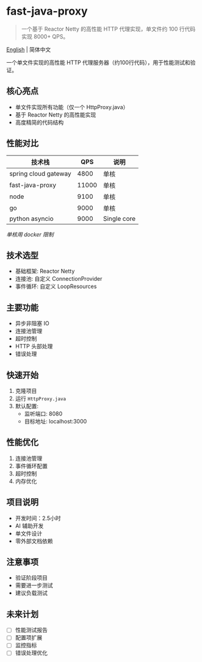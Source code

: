 # fast-java-proxy

> 一个基于 Reactor Netty 的高性能 HTTP 代理实现，单文件约 100 行代码实现 8000+ QPS。

[English](README_EN.md) | 简体中文

一个单文件实现的高性能 HTTP 代理服务器（约100行代码），用于性能测试和验证。

## 核心亮点

- 单文件实现所有功能（仅一个 HttpProxy.java）
- 基于 Reactor Netty 的高性能实现
- 高度精简的代码结构

## 性能对比

| 技术栈 | QPS   | 说明          |
|--------|-------|-------------|
| spring cloud gateway | 4800  | 单核          |
| fast-java-proxy     | 11000 | 单核 |
| node                | 9100  | 单核 |
| go                  | 9000  | 单核 |
| python asyncio       | 9000  | Single core |

*单核用 docker 限制*

## 技术选型

- 基础框架: Reactor Netty
- 连接池: 自定义 ConnectionProvider
- 事件循环: 自定义 LoopResources

## 主要功能

- 异步非阻塞 IO
- 连接池管理
- 超时控制
- HTTP 头部处理
- 错误处理

## 快速开始

1. 克隆项目
2. 运行 `HttpProxy.java`
3. 默认配置:
   - 监听端口: 8080
   - 目标地址: localhost:3000

## 性能优化

1. 连接池管理
2. 事件循环配置
3. 超时控制
4. 内存优化

## 项目说明

- 开发时间：2.5小时
- AI 辅助开发
- 单文件设计
- 零外部文档依赖

## 注意事项

- 验证阶段项目
- 需要进一步测试
- 建议负载测试

## 未来计划

- [ ] 性能测试报告
- [ ] 配置项扩展
- [ ] 监控指标
- [ ] 错误处理优化
